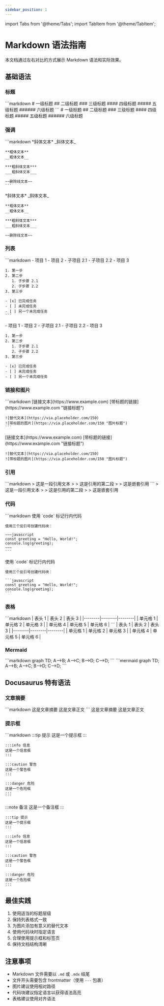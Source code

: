 ```yaml
---
sidebar_position: 1
---
```


import Tabs from '@theme/Tabs';
import TabItem from '@theme/TabItem';

# Markdown 语法指南

本文档通过左右对比的方式展示 Markdown 语法和实际效果。

## 基础语法

### 标题

<Tabs>
  <TabItem value="md" label="Markdown 语法">
    ```markdown
    # 一级标题
    ## 二级标题
    ### 三级标题
    #### 四级标题
    ##### 五级标题
    ###### 六级标题
    ```
  </TabItem>
  <TabItem value="preview" label="效果预览">
    # 一级标题
    ## 二级标题
    ### 三级标题
    #### 四级标题
    ##### 五级标题
    ###### 六级标题
  </TabItem>
</Tabs>

### 强调

<Tabs>
  <TabItem value="md" label="Markdown 语法">
    ```markdown
    *斜体文本*
    _斜体文本_

    **粗体文本**
    __粗体文本__

    ***粗斜体文本***
    ___粗斜体文本___

    ~~删除线文本~~
    ```
  </TabItem>
  <TabItem value="preview" label="效果预览">
    *斜体文本*
    _斜体文本_

    **粗体文本**
    __粗体文本__

    ***粗斜体文本***
    ___粗斜体文本___

    ~~删除线文本~~
  </TabItem>
</Tabs>

### 列表

<Tabs>
  <TabItem value="md" label="Markdown 语法">
    ```markdown
    - 项目 1
    - 项目 2
      - 子项目 2.1
      - 子项目 2.2
    - 项目 3

    1. 第一步
    2. 第二步
       1. 子步骤 2.1
       2. 子步骤 2.2
    3. 第三步

    - [x] 已完成任务
    - [ ] 未完成任务
    - [ ] 另一个未完成任务
    ```
  </TabItem>
  <TabItem value="preview" label="效果预览">
    - 项目 1
    - 项目 2
      - 子项目 2.1
      - 子项目 2.2
    - 项目 3

    1. 第一步
    2. 第二步
       1. 子步骤 2.1
       2. 子步骤 2.2
    3. 第三步

    - [x] 已完成任务
    - [ ] 未完成任务
    - [ ] 另一个未完成任务
  </TabItem>
</Tabs>

### 链接和图片

<Tabs>
  <TabItem value="md" label="Markdown 语法">
    ```markdown
    [链接文本](https://www.example.com)
    [带标题的链接](https://www.example.com "链接标题")

    ![替代文本](https://via.placeholder.com/150)
    ![带标题的图片](https://via.placeholder.com/150 "图片标题")
    ```
  </TabItem>
  <TabItem value="preview" label="效果预览">
    [链接文本](https://www.example.com)
    [带标题的链接](https://www.example.com "链接标题")

    ![替代文本](https://via.placeholder.com/150)
    ![带标题的图片](https://via.placeholder.com/150 "图片标题")
  </TabItem>
</Tabs>

### 引用

<Tabs>
  <TabItem value="md" label="Markdown 语法">
    ```markdown
    > 这是一段引用文本
    > 
    > 这是引用的第二段
    > > 这是嵌套引用
    ```
  </TabItem>
  <TabItem value="preview" label="效果预览">
    > 这是一段引用文本
    > 
    > 这是引用的第二段
    > > 这是嵌套引用
  </TabItem>
</Tabs>

### 代码

<Tabs>
  <TabItem value="md" label="Markdown 语法">
    ```markdown
    使用 `code` 标记行内代码

    使用三个反引号创建代码块：

    ~~~javascript
    const greeting = "Hello, World!";
    console.log(greeting);
    ~~~
    ```
  </TabItem>
  <TabItem value="preview" label="效果预览">
    使用 `code` 标记行内代码

    使用三个反引号创建代码块：

    ```javascript
    const greeting = "Hello, World!";
    console.log(greeting);
    ```
  </TabItem>
</Tabs>

### 表格

<Tabs>
  <TabItem value="md" label="Markdown 语法">
    ```markdown
    | 表头 1 | 表头 2 | 表头 3 |
    |--------|--------|--------|
    | 单元格 1 | 单元格 2 | 单元格 3 |
    | 单元格 4 | 单元格 5 | 单元格 6 |
    ```
  </TabItem>
  <TabItem value="preview" label="效果预览">
    | 表头 1 | 表头 2 | 表头 3 |
    |--------|--------|--------|
    | 单元格 1 | 单元格 2 | 单元格 3 |
    | 单元格 4 | 单元格 5 | 单元格 6 |
  </TabItem>
</Tabs>

### Mermaid

<Tabs>
  <TabItem value="md" label="Markdown 语法">
    ```markdown
    graph TD;
        A-->B;
        A-->C;
        B-->D;
        C-->D;
    ```
  </TabItem>
  <TabItem value="preview" label="效果预览">
    ```mermaid
    graph TD;
        A-->B;
        A-->C;
        B-->D;
        C-->D;
    ```
  </TabItem>
</Tabs>

## Docusaurus 特有语法

### 文章摘要

<Tabs>
  <TabItem value="md" label="Markdown 语法">
    ```markdown
    这是文章摘要
    <!--truncate-->
    这是文章正文
    ```
  </TabItem>
  <TabItem value="preview" label="效果预览">
    这是文章摘要
    <!--truncate-->
    这是文章正文
  </TabItem>
</Tabs>

### 提示框

<Tabs>
  <TabItem value="md" label="Markdown 语法">
    ```markdown
    :::tip 提示
    这是一个提示框
    :::

    :::info 信息
    这是一个信息框
    :::

    :::caution 警告
    这是一个警告框
    :::

    :::danger 危险
    这是一个危险框
    :::
    ```
  </TabItem>
  <TabItem value="preview" label="效果预览">
    :::note 备注
    这是一个备注框
    :::

    :::tip 提示
    这是一个提示框
    :::

    :::info 信息
    这是一个信息框
    :::

    :::caution 警告
    这是一个警告框
    :::

    :::danger 危险
    这是一个危险框
    :::
  </TabItem>
</Tabs>

## 最佳实践

1. 使用适当的标题层级
2. 保持列表格式一致
3. 为图片添加有意义的替代文本
4. 使用代码块时指定语言
5. 合理使用提示框和标签页
6. 保持文档结构清晰

## 注意事项

- Markdown 文件需要以 `.md` 或 `.mdx` 结尾
- 文件开头需要包含 frontmatter（使用 `---` 包裹）
- 图片建议使用相对路径
- 代码块建议指定语言以获得语法高亮
- 表格建议使用对齐语法
